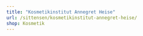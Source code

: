 ```yaml
---
title: "Kosmetikinstitut Annegret Heise"
url: /sittensen/kosmetikinstitut-annegret-heise/
shop: Kosmetik
---
```

